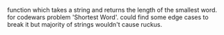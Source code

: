 function which takes a string and returns the length of the smallest word. for codewars problem 'Shortest Word'. could find some edge cases to break it but majority of strings wouldn't cause ruckus.
